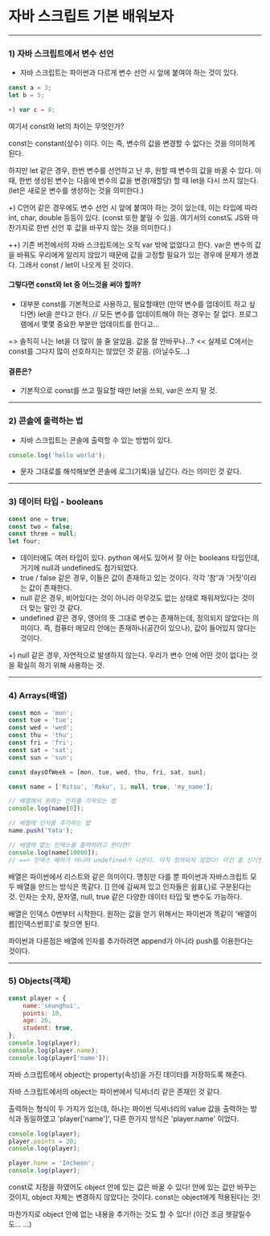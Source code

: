 # 자바 스크립트 기본 배워보자
--------

### 1) 자바 스크립트에서 변수 선언
- 자바 스크립트는 파이썬과 다르게 변수 선언 시 앞에 붙여야 하는 것이 있다.

``` js
const a = 3;
let b = 5;

+) var c = 8;
```

여기서 const와 let의 차이는 무엇인가?

const는 constant(상수) 이다. 이는 즉, 변수의 값을 변경할 수 없다는 것을 의미하게 된다.

하지만 let 같은 경우, 한번 변수를 선언하고 난 후, 원할 때 변수의 값을 바꿀 수 있다.
이때, 한번 생성된 변수는 다음에 변수의 값을 변경(재할당) 할 때 let을 다시 쓰지 않는다. (let은 새로운 변수를 생성하는 것을 의미한다.)

+) C언어 같은 경우에도 변수 선언 시 앞에 붙여야 하는 것이 있는데, 이는 타입에 따라 int, char, double 등등이 있다. (const 또한 붙일 수 있음. 여기서의 const도 JS와 마찬가지로 한번 선언 후 값을 바꾸지 않는 것을 의미한다.)

++) 기존 버전에서의 자바 스크립트에는 오직 var 밖에 없었다고 한다. var은 변수의 값을 바꿔도 우리에게 알리지 않았기 때문에 값을 고정할 필요가 있는 경우에 문제가 생겼다. 그래서 const / let이 나오게 된 것이다.

#### 그렇다면 const와 let 중 어느것을 써야 할까?
- 대부분 const를 기본적으로 사용하고, 필요할때만 (만약 변수를 업데이트 하고 싶다면) let을 쓴다고 한다. // 모든 변수를 업데이트해야 하는 경우는 잘 없다. 프로그램에서 몇몇 중요한 부분만 업데이트를 한다고...

=> 솔직히 나는 let을 더 많이 쓸 줄 알았음. 값을 잘 안바꾸나...? << 실제로 C에서는 const를 그다지 많이 선호하지는 않았던 것 같음. (아닐수도...)

#### 결론은?
- 기본적으로 const를 쓰고 필요할 때만 let을 쓰되, var은 쓰지 말 것.

---

### 2) 콘솔에 출력하는 법
- 자바 스크립트는 콘솔에 출력할 수 있는 방법이 있다.

```js
console.log('hello world');
```

- 문자 그대로를 해석해보면 콘솔에 로그(기록)을 남긴다. 라는 의미인 것 같다.

----

### 3) 데이터 타입 - booleans

```js
const one = true;
const two = false;
const three = null;
let four;
```

- 데이터에도 여러 타입이 있다. python 에서도 있어서 잘 아는 booleans 타입인데, 거기에 null과 undefined도 첨가되었다.
- true / false 같은 경우, 이들은 값이 존재하고 있는 것이다. 각각 '참'과 '거짓'이라는 값이 존재한다.
- null 같은 경우, 비어있다는 것이 아니라 아무것도 없는 상태로 채워져있다는 것이 더 맞는 말인 것 같다.
- undefined 같은 경우, 영어의 뜻 그대로 변수는 존재하는데, 정의되지 않았다는 의미이다. 즉, 컴퓨터 메모리 안에는 존재하나(공간이 있으나), 값이 들어있지 않다는 것이다.

+) null 같은 경우, 자연적으로 발생하지 않는다. 우리가 변수 안에 어떤 것이 없다는 것을 확실히 하기 위해 사용하는 것.

------

### 4) Arrays(배열)

```js
const mon = 'mon';
const tue = 'tue';
const wed = 'wed';
const thu = 'thu';
const fri = 'fri';
const sat = 'sat';
const sun = 'sun';

const daysOfWeek = [mon, tue, wed, thu, fri, sat, sun];

const name = ['Ritsu', 'Roku', 1, null, true, 'my_name'];

// 배열에서 원하는 인자를 가져오는 법
console.log(name[0]);

// 배열에 인자를 추가하는 법
name.push('Yata');

// 배열에 없는 인덱스를 출력하려고 한다면?
console.log(name[10000]);
// ==> 인덱스 에러가 아니라 undefined가 나온다. 아직 정의되지 않았다! 이건 좀 신기한듯...
```

배열은 파이썬에서 리스트와 같은 의미이다. 명칭만 다를 뿐 파이썬과 자바스크립트 모두 배열을 만드는 방식은 똑같다. [] 안에 감싸져 있고 인자들은 쉼표(,)로 구분된다는 것.
인자는 숫자, 문자열, null, true 같은 다양한 데이터 타입 및 변수도 가능하다.

배열은 인덱스 0번부터 시작한다. 원하는 값을 얻기 위해서는 파이썬과 똑같이 '배열이름[인덱스번호]'로 찾으면 된다.

파이썬과 다른점은 배열에 인자를 추가하려면 append가 아니라 push를 이용한다는 것이다.

----

### 5) Objects(객체)

``` js
const player = {
    name:'seunghui',
    points: 10,
    age: 26,
    student: true,
};
console.log(player);
console.log(player.name);
console.log(player['name']);
```

자바 스크립트에서 object는 property(속성)을 가진 데이터를 저장하도록 해준다.

자바 스크립트에서의 object는 파이썬에서 딕셔너리 같은 존재인 것 같다.

출력하는 형식이 두 가지가 있는데, 하나는 파이썬 딕셔너리의 value 값을 출력하는 방식과 동일하였고 'player['name']', 다른 한가지 방식은 'player.name' 이었다.

``` js
console.log(player);
player.points = 20;
console.log(player);

player.home = 'Incheon';
console.log(player);
```

const로 지정을 하였어도 object 안에 있는 값은 바꿀 수 있다!
안에 있는 값만 바꾸는 것이지, object 자체는 변경하지 않았다는 것이다.
const는 object에게 적용된다는 것!

마찬가지로 object 안에 없는 내용을 추가하는 것도 할 수 있다! (이건 조금 헷갈릴수도... ...)